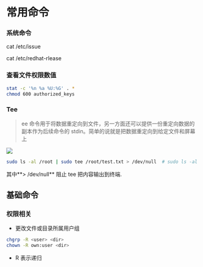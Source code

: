 # 常用命令


### 系统命令

cat /etc/issue

cat /etc/redhat-rlease

### 查看文件权限数值

```bash
stat -c '%n %a %U:%G' . * 
chmod 600 authorized_keys  
```

### Tee

> ee 命令用于将数据重定向到文件，另一方面还可以提供一份重定向数据的副本作为后续命令的 stdin。简单的说就是把数据重定向到给定文件和屏幕上

![](/assets/img/centos/tee_command.png)

```bash
sudo ls -al /root | sudo tee /root/test.txt > /dev/null  # sudo ls -al /root | sudo tee /root/test.txt > /dev/null

```

其中**> /dev/null** 阻止 tee 把内容输出到终端.

## 基础命令

### 权限相关

- 更改文件或目录所属用户组

```bash
chgrp -R <user> <dir> 
chown -R own:user <dir>
```

  - R 表示递归


 